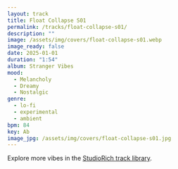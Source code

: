 ```yaml
---
layout: track
title: Float Collapse S01
permalink: /tracks/float-collapse-s01/
description: ""
image: /assets/img/covers/float-collapse-s01.webp
image_ready: false
date: 2025-01-01
duration: "1:54"
album: Stranger Vibes
mood:
  - Melancholy
  - Dreamy
  - Nostalgic
genre:
  - lo-fi
  - experimental
  - ambient
bpm: 84
key: Ab
image_jpg: /assets/img/covers/float-collapse-s01.jpg
---
```


Explore more vibes in the [StudioRich track library](/tracks/).
